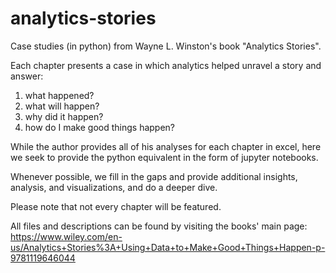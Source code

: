 # analytics-stories
Case studies (in python) from Wayne L. Winston's book "Analytics Stories".

Each chapter presents a case in which analytics helped unravel a story and answer:
1. what happened?
2. what will happen?
3. why did it happen?
4. how do I make good things happen?

While the author provides all of his analyses for each chapter in excel, here we seek to provide the python equivalent in the form of jupyter notebooks. 

Whenever possible, we fill in the gaps and provide additional insights, analysis, and visualizations, and do a deeper dive.

Please note that not every chapter will be featured.

All files and descriptions can be found by visiting the books' main page: https://www.wiley.com/en-us/Analytics+Stories%3A+Using+Data+to+Make+Good+Things+Happen-p-9781119646044
